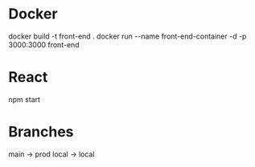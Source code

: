 # Docker
docker build -t front-end . 
docker run --name front-end-container -d -p 3000:3000 front-end

# React
npm start

# Branches
main  -> prod
local -> local